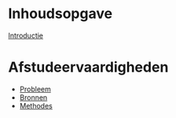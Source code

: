 # Inhoudsopgave

[Introductie](README.md)

# Afstudeervaardigheden

- [Probleem](./afstudeervaardigheden/1.md)
- [Bronnen](./afstudeervaardigheden/2.md)
- [Methodes](./afstudeervaardigheden/3.md)
